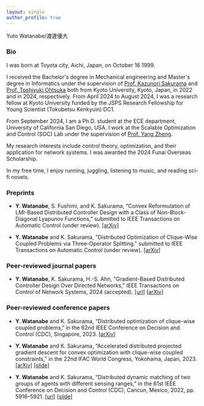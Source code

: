```yaml
---
layout: single
author_profile: true
---
```

Yuto Watanabe/渡邊優大

### Bio
I was born at Toyota city, Aichi, Japan, on October 16 1999.

I received the Bachelor's degree in Mechanical engineering and Master's degree in Informatics under the supervision of [Prof. Kazunori Sakurama](http://www.ids.sys.i.kyoto-u.ac.jp/sakurama/index_e.html) and [Prof. Toshiyuki Ohtsuka](http://www.ids.sys.i.kyoto-u.ac.jp/~ohtsuka/index.htm) both from Kyoto University, Kyoto, Japan, in 2022 and in 2024, respectively.
From April 2024 to August 2024, I was a research fellow at Kyoto University funded by the JSPS Research Fellowship for Young Scientist (Tokubetsu Kenkyuin) DC1.

From September 2024, I am a Ph.D. student at the ECE department, University of California San Diego, USA.
I work at the Scalable Optimization and Control (SOC) Lab under the supervision of [Prof. Yang Zheng](https://zhengy09.github.io/index.html).

My research interests include control theory, optimization, and their application for network systems.
I was awarded the 2024 Funai Overseas Scholarship.

In my free time, I enjoy running, juggling, listening to music, and reading sci-fi novels.

### Preprints

- **Y. Watanabe**, S. Fushimi, and K. Sakurama, “Convex Reformulation of LMI-Based Distributed Controller Design
with a Class of Non-Block-Diagonal Lyapunov Functions,” submitted to IEEE Transactions on Automatic Control (under review).
[[arXiv]](https://arxiv.org/abs/2404.04576)

- **Y. Watanabe** and K. Sakurama, "Distributed Optimization of Clique-Wise Coupled Problems via Three-Operator Splitting." submitted to IEEE Transactions on Automatic Control (under review).
[[arXiv]](https://arxiv.org/abs/2310.18625)

### Peer-reviewed journal papers

- **Y. Watanabe**, K. Sakurama, H.-S. Ahn, "Gradient-Based Distributed Controller Design Over Directed Networks," IEEE Transactions on Control of Network Systems, 2024 (accepted). [[url]](https://ieeexplore.ieee.org/abstract/document/10453999) [[arXiv]](https://arxiv.org/abs/2304.10921)

### Peer-reviewed conference papers

- **Y. Watanabe** and K. Sakurama, “Distributed optimization of clique-wise coupled problems,” in the
62nd IEEE Conference on Decision and Control (CDC), Singapore, 2023. [[arXiv]](https://arxiv.org/abs/2304.10904)

- **Y. Watanabe** and K. Sakurama, “Accelerated distributed projected gradient descent for convex
optimization with clique-wise coupled constraints,” in the 22nd IFAC World Congress, Yokohama, Japan, 2023. [[arXiv]](https://arxiv.org/abs/2211.06284) [[slide]](https://drive.google.com/file/d/18eFJD-pbYeG8jPoaMKLd6CcjYlKPyjIa/view?usp=sharing)


- **Y. Watanabe** and K. Sakurama, “Distributed dynamic matching of two groups of agents with different
sensing ranges,” in the 61st IEEE Conference on Decision and Control (CDC), Cancun, Mexico, 2022,
pp. 5916–5921. [[url]](https://ieeexplore.ieee.org/abstract/document/9993395) [[slide]](https://drive.google.com/file/d/1ET6BVsJRdsJL14AmMctc9dIXT_bd6rDw/view?usp=sharing)